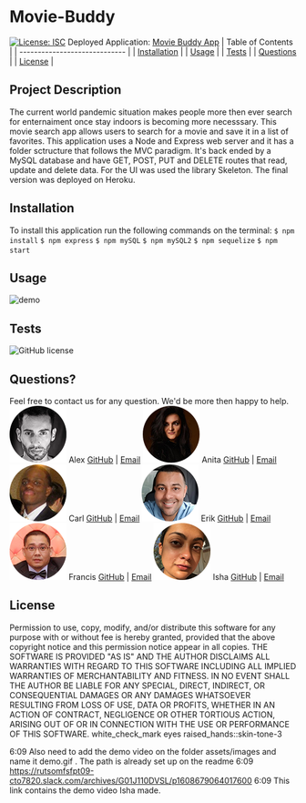 # Movie-Buddy

[![License: ISC](https://img.shields.io/badge/License-ISC-blue.svg)](https://opensource.org/licenses/ISC)
Deployed Application:
[Movie Buddy App](https://moviebuddyapp2020.herokuapp.com/)
| Table of Contents             |
| ----------------------------- |
| [Installation](#Installation) |
| [Usage](#Usage)               |
| [Tests](#Tests)               |
| [Questions](#Questions)       |
| [License](#License)           |
## Project Description
The current world pandemic situation makes people more then ever search for enternaiment once stay indoors is becoming more necesssary. This movie search app allows users to search for a movie and save it in a list of favorites. This application uses a Node and Express web server and it has a folder sctructure that follows the MVC paradigm. It's back ended by a MySQL database and have GET, POST, PUT and DELETE routes that read, update and delete data. For the UI was used the library Skeleton. The final version was deployed on Heroku.
## Installation
To install this application run the following commands on the terminal:
`$ npm install`
`$ npm express`
`$ npm mySQL`
`$ npm mySQL2`
`$ npm sequelize`
`$ npm start`
## Usage
![demo](./public/assets/images/demo.gif)
## Tests
![GitHub license](https://img.shields.io/badge/tests-100%25-success)
## Questions?
Feel free to contact us for any question. We'd be more then happy to help.
![Alex Pic](./public/assets/images/alexs.png)
Alex [GitHub](https://github.com/aafernands) | [Email](alexfernands@outlook.com)
![Anita Pic](./public/assets/images/anitas.png)
Anita [GitHub](https://github.com/Anitta29) | [Email](dananiuta@gmail.com)
![Carl Pic](./public/assets/images/carls.png)
Carl [GitHub](https://github.com/clogerie) | [Email](clogerie@gmail.com)
![Erik Pic](./public/assets/images/eriks.png)
Erik [GitHub](https://github.com/Erikulerio) | [Email](ulerioerik@gmail.com)
![Francis Pic](./public/assets/images/francis.png)
Francis [GitHub](https://github.com/mrpagz) | [Email](francisroy1124@gmail.com)
![Isha Pic](./public/assets/images/ishas.png)
Isha [GitHub](https://github.com/ishakhosla131) | [Email](ishakhosla131@gmail.com)
## License
Permission to use, copy, modify, and/or distribute this software for any purpose with or without fee is hereby granted, provided that the above copyright notice and this permission notice appear in all copies.
THE SOFTWARE IS PROVIDED "AS IS" AND THE AUTHOR DISCLAIMS ALL WARRANTIES WITH REGARD TO THIS SOFTWARE INCLUDING ALL IMPLIED WARRANTIES OF MERCHANTABILITY AND FITNESS. IN NO EVENT SHALL THE AUTHOR BE LIABLE FOR ANY SPECIAL, DIRECT, INDIRECT, OR CONSEQUENTIAL DAMAGES OR ANY DAMAGES WHATSOEVER RESULTING FROM LOSS OF USE, DATA OR PROFITS, WHETHER IN AN ACTION OF CONTRACT, NEGLIGENCE OR OTHER TORTIOUS ACTION, ARISING OUT OF OR IN CONNECTION WITH THE USE OR PERFORMANCE OF THIS SOFTWARE.
white_check_mark
eyes
raised_hands::skin-tone-3





6:09
Also need to add the demo video on the folder assets/images and name it demo.gif . The path is already set up on the readme
6:09
https://rutsomfsfpt09-cto7820.slack.com/archives/G01J110DVSL/p1608679064017600
6:09
This link contains the demo video Isha made.